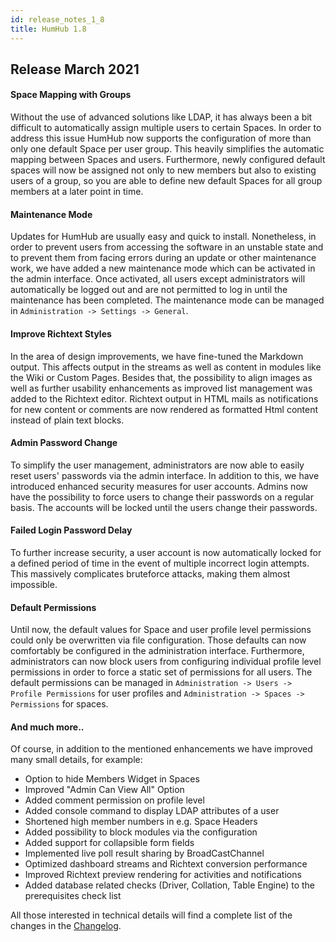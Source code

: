 ```yaml
---
id: release_notes_1_8
title: HumHub 1.8
---
```


## Release March 2021

#### Space Mapping with Groups

Without the use of advanced solutions like LDAP, it has always been a bit difficult to automatically assign multiple 
users to certain Spaces. In order to address this issue HumHub now supports the configuration of more than only
one default Space per user group. This heavily simplifies the automatic mapping between Spaces and users. Furthermore,
newly configured default spaces will now be assigned not only to new members but also to existing users of a group, so you
are able to define new default Spaces for all group members at a later point in time.

#### Maintenance Mode

Updates for HumHub are usually easy and quick to install. Nonetheless, in order to prevent users from accessing the
software in an unstable state and to prevent them from facing errors during an update or other maintenance
work, we have added a new maintenance mode which can be activated in the admin interface. Once activated, all users
except administrators will automatically be logged out and are not permitted to log in until the maintenance
has been completed. The maintenance mode can be managed in `Administration -> Settings -> General`.

#### Improve Richtext Styles

In the area of design improvements, we have fine-tuned the Markdown output. This affects output in the streams as well
as content in modules like the Wiki or Custom Pages. Besides that, the possibility to align images as well as further
usability enhancements as improved list management was added to the Richtext editor. Richtext output in HTML mails as
notifications for new content or comments are now rendered as formatted Html content instead of plain text blocks.

#### Admin Password Change

To simplify the user management, administrators are now able to easily reset users' passwords via the admin interface.
In addition to this, we have introduced enhanced security measures for user accounts. Admins now have the possibility to
force users to change their passwords on a regular basis. The accounts will be locked until the users change their passwords.

#### Failed Login Password Delay

To further increase security, a user account is now automatically locked for a defined period of time in the event of
multiple incorrect login attempts. This massively complicates bruteforce attacks, making them almost impossible.

#### Default Permissions

Until now, the default values for Space and user profile level permissions could only be overwritten via file configuration.
Those defaults can now comfortably be configured in the administration interface. Furthermore, administrators can now
block users from configuring individual profile level permissions in order to force a static set of permissions for all users.
The default permissions can be managed in `Administration -> Users -> Profile Permissions` for user profiles and 
`Administration -> Spaces -> Permissions` for spaces.

#### And much more.. 

Of course, in addition to the mentioned enhancements we have improved many small details, for example:

- Option to hide Members Widget in Spaces
- Improved "Admin Can View All" Option
- Added comment permission on profile level
- Added console command to display LDAP attributes of a user
- Shortened high member numbers in e.g. Space Headers
- Added possibility to block modules via the configuration
- Added support for collapsible form fields
- Implemented live poll result sharing by BroadCastChannel
- Optimized dashboard streams and Richtext conversion performance
- Improved Richtext preview rendering for activities and notifications
- Added database related checks (Driver, Collation, Table Engine) to the prerequisites check list

All those interested in technical details will find a complete list of the changes in the
[Changelog](https://github.com/humhub/humhub/blob/master/CHANGELOG.md#180-march-1-2021).
